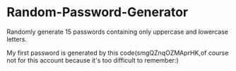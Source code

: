# Random-Password-Generator
Randomly generate 15 passwords containing only uppercase and lowercase letters.

My first password is generated by this code(smgQZnqOZMAprHK,of course not for this account because it's too difficult to remember:)
